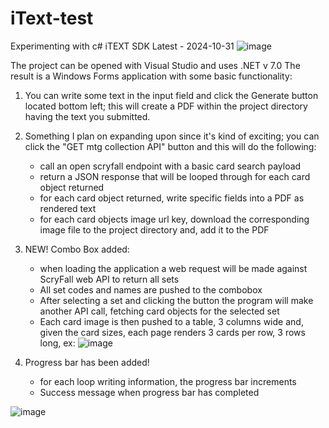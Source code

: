 # iText-test
Experimenting with c# iTEXT SDK
Latest - 2024-10-31
![image](https://github.com/user-attachments/assets/3b1070b6-fec9-4b2a-a3e5-5468096a3210)


The project can be opened with Visual Studio and uses .NET v 7.0
The result is a Windows Forms application with some basic functionality:

1. You can write some text in the input field and click the Generate button located bottom left; this will create a PDF within the project directory having the text you submitted.
2. Something I plan on expanding upon since it's kind of exciting; you can click the "GET mtg collection API" button and this will do the following:
   * call an open scryfall endpoint with a basic card search payload
   * return a JSON response that will be looped through for each card object returned
   * for each card object returned, write specific fields into a PDF as rendered text
   * for each card objects image url key, download the corresponding image file to the project directory and, add it to the PDF

3. NEW! Combo Box added:
   * when loading the application a web request will be made against ScryFall web API to return all sets
   * All set codes and names are pushed to the combobox
   * After selecting a set and clicking the button the program will make another API call, fetching card objects for the selected set
   * Each card image is then pushed to a table, 3 columns wide and, given the card sizes, each page renders 3 cards per row, 3 rows long, ex:
    ![image](https://github.com/user-attachments/assets/f1d54a32-59c6-4c8f-93e0-4c0e3db6da32)

4. Progress bar has been added!
   * for each loop writing information, the progress bar increments
   * Success message when progress bar has completed
     
  ![image](https://github.com/user-attachments/assets/f6f75331-5246-4c55-8e5d-8b5ac6755eb3)



  
     
